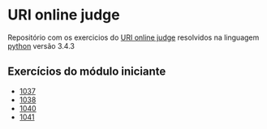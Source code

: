 # URI online judge

Repositório com os exercicios do [URI online judge](https://www.urionlinejudge.com.br) resolvidos na linguagem [python](https://www.python.org/) versão 3.4.3

## Exercícios do módulo iniciante

* [1037](iniciante/1037.py)
* [1038](iniciante/1038-lanche.py)
* [1040](iniciante/1040.py)
* [1041](iniciante/1041.py)
